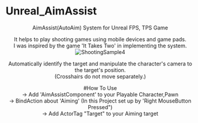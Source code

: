 # Unreal_AimAssist
<div align="center">
AimAssist(AutoAim) System for Unreal FPS, TPS Game

It helps to play shooting games using mobile devices and game pads.   
I was inspired by the game 'It Takes Two' in implementing the system.   
![ShootingSample4](https://user-images.githubusercontent.com/49301812/131205354-92bfb3c9-4d12-42ea-831f-326dc5e98a4b.gif)    
    
Automatically identify the target and manipulate the character's camera to the target's position.   
(Crosshairs do not move separately.)
  
 #How To Use    
 -> Add 'AimAssistComponent' to your Playable Character,Pawn    
 -> BindAction about 'Aiming' (In this Project set up by 'Right MouseButton Pressed")   
 -> Add ActorTag "Target" to your Aiming target

